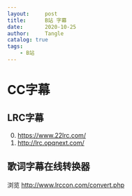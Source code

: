 ```yaml
---
layout:     post
title:      B站 字幕
date:       2020-10-25
author:     Tangle
catalog: true
tags:
    - B站
---
```


# CC字幕

## LRC字幕

0. <https://www.22lrc.com/>
0. <http://lrc.opqnext.com/>

## 歌词字幕在线转换器

浏览 <http://www.lrccon.com/convert.php>
